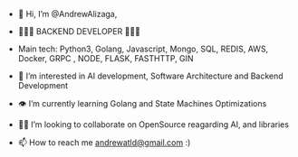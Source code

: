 - 👋 Hi, I’m @AndrewAlizaga, 
-  🔧🔧🔧 BACKEND DEVELOPER 🔧🔧🔧
-  Main tech: Python3, Golang, Javascript, Mongo, SQL, REDIS, AWS, Docker, GRPC , NODE, FLASK, FASTHTTP, GIN

- 👀 I’m interested in AI development, Software Architecture and Backend Development
- 👁️ I’m currently learning Golang and State Machines Optimizations
- 👷‍♂️ I’m looking to collaborate on OpenSource reagarding AI, and libraries
- 📫 How to reach me andrewatld@gmail.com :)


<!---
AndrewAlizaga/AndrewAlizaga is a ✨ special ✨ repository because its `README.md` (this file) appears on your GitHub profile.
You can click the Preview link to take a look at your changes.
--->
